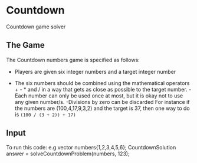 # Countdown
Countdown game solver

## The Game 
The Countdown numbers game is speciﬁed as follows:
- Players are given six integer numbers and a target integer number

- The six numbers should be combined using the mathematical operators + - * and / in a way
that gets as close as possible to the target number.
-Each number can only be used once at most, but it is okay not to use any given number/s.
-Divisions by zero can be discarded
For instance if the numbers are (100,4,17,9,3,2) and the target is 37, then one way to do is
`(100 / (3 + 2)) + 17)`

## Input
To run this code:
e.g
vector<int> numbers{1,2,3,4,5,6};
CountdownSolution answer = solveCountdownProblem(numbers, 123);
